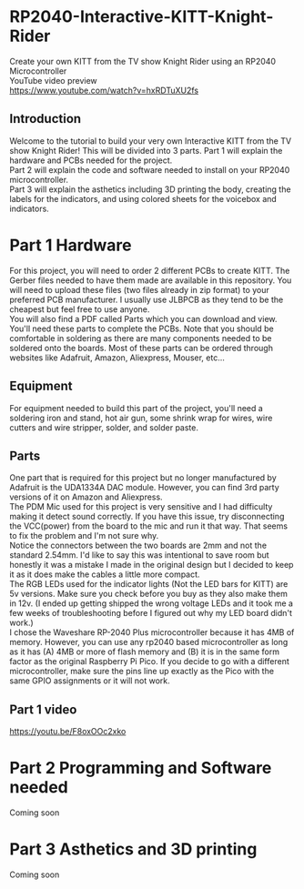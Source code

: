 # RP2040-Interactive-KITT-Knight-Rider
Create your own KITT from the TV show Knight Rider using an RP2040 Microcontroller  <br />
YouTube video preview  <br />
https://www.youtube.com/watch?v=hxRDTuXU2fs
## Introduction
Welcome to the tutorial to build your very own Interactive KITT from the TV show Knight Rider!  This will be divided into 3 parts.  Part 1 will explain the hardware and PCBs needed for the project. <br />
Part 2 will explain the code and software needed to install on your RP2040 microcontroller. <br />
Part 3 will explain the asthetics including 3D printing the body, creating the labels for the indicators, and using colored sheets for the voicebox and indicators. <br />

# Part 1 Hardware
For this project, you will need to order 2 different PCBs to create KITT.  The Gerber files needed to have them made are available in this repository.  You will need to upload these files (two files already in zip format) to your preferred PCB manufacturer.  I usually use JLBPCB as they tend to be the cheapest but feel free to use anyone. <br />
You will also find a PDF called Parts which you can download and view. You'll need these parts to complete the PCBs.  Note that you should be comfortable in soldering as there are many components needed to be soldered onto the boards. Most of these parts can be ordered through websites like Adafruit, Amazon, Aliexpress, Mouser, etc... <br />
## Equipment
For equipment needed to build this part of the project, you'll need a soldering iron and stand, hot air gun, some shrink wrap for wires, wire cutters and wire stripper, solder, and solder paste. <br />
## Parts
One part that is required for this project but no longer manufactured by Adafruit is the UDA1334A DAC module.  However, you can find 3rd party versions of it on Amazon and Aliexpress. <br />
The PDM Mic used for this project is very sensitive and I had difficulty making it detect sound correctly.  If you have this issue, try disconnecting the VCC(power) from the board to the mic and run it that way.  That seems to fix the problem and I'm not sure why. <br />
Notice the connectors between the two boards are 2mm and not the standard 2.54mm.  I'd like to say this was intentional to save room but honestly it was a mistake I made in the original design but I decided to keep it as it does make the cables a little more compact. <br />
The RGB LEDs used for the indicator lights (Not the LED bars for KITT) are 5v versions.  Make sure you check before you buy as they also make them in 12v. (I ended up getting shipped the wrong voltage LEDs and it took me a few weeks of troubleshooting before I figured out why my LED board didn't work.) <br />
I chose the Waveshare RP-2040 Plus microcontroller because it has 4MB of memory.  However, you can use any rp2040 based microcontroller as long as it has (A) 4MB or more of flash memory and (B) it is in the same form factor as the original Raspberry Pi Pico.  If you decide to go with a different microcontroller, make sure the pins line up exactly as the Pico with the same GPIO assignments or it will not work. <br />
## Part 1 video
https://youtu.be/F8oxOOc2xko

# Part 2 Programming and Software needed
Coming soon <br />
# Part 3 Asthetics and 3D printing
Coming soon
